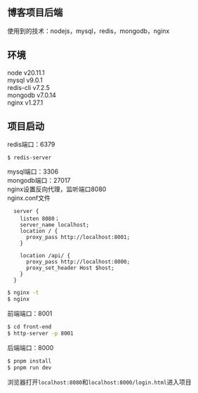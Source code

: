 ## 博客项目后端
使用到的技术：nodejs，mysql，redis，mongodb，nginx
## 环境
node v20.11.1  
mysql v9.0.1  
redis-cli v7.2.5  
mongodb v7.0.14    
nginx v1.27.1  
## 项目启动
redis端口：6379
```
$ redis-server
```
mysql端口：3306  
mongodb端口：27017  
nginx设置反向代理，监听端口8080  
nginx.conf文件
```
  server {
    listen 8080；
    server_name localhost;
    location / {
      proxy_pass http://localhost:8001;
    }

    location /api/ {
      proxy_pass http://localhost:8000;
      proxy_set_header Host $host;
    }
  }
```
```bash
$ nginx -t
$ nginx
```
前端端口：8001
```bash
$ cd front-end
$ http-server -p 8001
```
后端端口：8000
```bash
$ pnpm install
$ pnpm run dev
```
浏览器打开`localhost:8080`和`localhost:8000/login.html`进入项目
